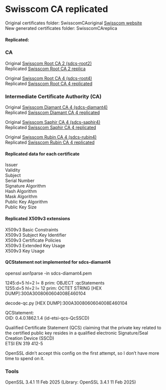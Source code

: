 # Swisscom CA replicated

Original certificates folder: SwisscomCAoriginal [Swisscom website](https://www.swisscom.ch/en/business/enterprise/offer/security/digital_certificate_service.html)\
New generated certificates folder: SwisscomCAreplica
#### Replicated:
### CA
Original [Swisscom Root CA 2 (sdcs-root2)](https://aia.swissdigicert.ch/sdcs-root2.txt)\
Replicated [Swisscom Root CA 2 replica](https://github.com/glebef/SwisscomCAreplica/blob/main/SwisscomCAreplica/sdcs-root2.pem)

Original [Swisscom Root CA 4 (sdcs-root4)](https://aia.swissdigicert.ch/sdcs-root4.txt)\
Replicated [Swisscom Root CA 4 replicated](https://github.com/glebef/SwisscomCAreplica/blob/main/SwisscomCAreplica/sdcs-root4.pem)

### Intermediate Certificate Authority (CA)
Original [Swisscom Diamant CA 4 (sdcs-diamant4)](https://aia.swissdigicert.ch/sdcs-diamant4.txt)\
Replicated [Swisscom Diamant CA 4 replicated](https://github.com/glebef/SwisscomCAreplica/blob/main/SwisscomCAreplica/sdcs-diamant4.pem)

Original [Swisscom Saphir CA 4 (sdcs-saphir4)](https://aia.swissdigicert.ch/sdcs-saphir4.txt)\
Replicated [Swisscom Saphir CA 4 replicated](https://github.com/glebef/SwisscomCAreplica/blob/main/SwisscomCAreplica/sdcs-saphir4.pem)

Original [Swisscom Rubin CA 4 (sdcs-rubin4)](https://aia.swissdigicert.ch/sdcs-rubin4.txt)\
Replicated [Swisscom Rubin CA 4 replicated](https://github.com/glebef/SwisscomCAreplica/blob/main/SwisscomCAreplica/sdcs-rubin4.pem)

#### Replicated data for each certificate
Issuer\
Validity\
Subject\
Serial Number\
Signature Algorithm\
Hash Algorithm\
Mask Algorithm\
Public Key Algorithm\
Public Key Size

#### Replicated X509v3 extensions
X509v3 Basic Constraints\
X509v3 Subject Key Identifier\
X509v3 Certificate Policies\
X509v3 Extended Key Usage\
X509v3 Key Usage

#### QCStatement not implemented for sdcs-diamant4

openssl asn1parse -in sdcs-diamant4.pem

1245:d=5  hl=2 l=   8 prim: OBJECT            :qcStatements\
1255:d=5  hl=2 l=  12 prim: OCTET STRING      [HEX DUMP]:300A3008060604008E460104

decode-qc.py [HEX DUMP]:300A3008060604008E460104

QCStatement:\
  OID: 0.4.0.1862.1.4  (id-etsi-qcs-QcSSCD)
  
Qualified Certificate Statement (QCS) claiming that the private key related to the certified public key resides in a qualified electronic Signature/Seal Creation Device (SSCD)\
ETSI EN 319 412-5

OpenSSL didn’t accept this config on the first attempt, so I don’t have more time to spend on it.

### Tools
OpenSSL 3.4.1 11 Feb 2025 (Library: OpenSSL 3.4.1 11 Feb 2025)
